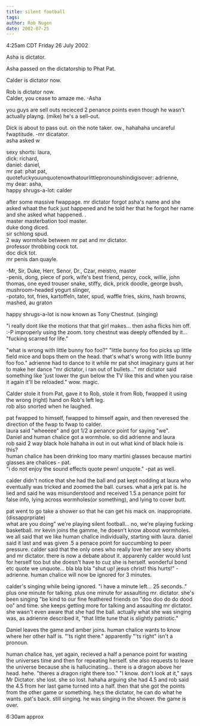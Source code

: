 ```yaml
---
title: silent football
tags: 
author: Rob Nugen
date: 2002-07-25
---
```


<p class=date>4:25am CDT Friday 26 July 2002</p>

<p>Asha is dictator.</p>

<p>Asha passed on the dictatorship to Phat Pat.</p>

<p>Calder is dictator now.</p>

<p>Rob is dictator now. 
<br>Calder, you cease to amaze me. -Asha</p>

<p>you guys are sell outs recieced 2 penance points even though he wasn't
actually playng. (mike) he's a sell-out. </p>

<p>Dick is about to pass out.   on the note taker. ow.,
hahahaha uncareful fwaptitude. -mr dicatator. 
<br>asha asked w</p>

<p>sexy shorts: laura, 
<br>dick: richard, 
<br>daniel: daniel, 
<br>mr pat: phat pat,
<br>quotefuckyouunquotenowthatourlittlepronounshindigisover: adrienne, 
<br>my dear: asha,
<br>happy shrugs-a-lot: calder</p>

<p>after some massive fwappage. mr dictator forgot asha's name and she
asked whaat the fuck just happened and he told her that he forgot her
name and she asked what happened. .
<br>master masterbation tool master. 
<br>duke dong diced. 
<br>sir schlong spud. 
<br>2 way wormhole between mr pat and mr dictator. 
<br>professor throbbing cock tot. 
<br>doc dick tot.
<br>mr penis dan quayle.</p>

<p>-Mr, Sir, Duke, Herr, Senor, Dr., Czar, meistro, master
<br>-penis, dong, piece of pork, wife's best friend, percy, cock,
willie, john thomas, one eyed trouser snake, stiffy, dick, prick
doodle, george bush, mushroom-headed yogurt slinger,
<br>-potato, tot, fries, kartoffeln, tater, spud, waffle fries, skins,
hash browns, mashed, au graton</p>

<p>happy shrugs-a-lot is now known as Tony Chestnut. (singing) </p>

<p>"i really dont like the motions that that girl makes... then
asha flicks him off. :-P improperly using the zoom. tony chestnut was
deeply offended by it... "fucking scarred for life." </p>

<p>"what is wrong with little bunny foo foo?" "little bunny foo foo
picks up little field mice and bops them on the head.  that's what's
wrong with little bunny foo foo." adrienne had to dance to it while mr
pat shot imaginary guns at her to make her dance "mr dictator, i ran
out of bullets..." mr dictator said something like 'just lower the gun
below the TV like this and when you raise it again it'll be reloaded."
wow. magic. </p>

<p>Calder stole it from Pat, gave it to Rob, stole it from Rob, fwapped
it using the wrong (right) hand on Rob's left leg.
<br>rob also snorted when he laughed. </p>

<p>pat fwapped to himself, fwapped to himself again, and then reveresed
the direction of the fwap to fwap to calder. 
<br>laura said "wheeeee" and got 1/2 a penance point for saying "we". 
<br>Daniel and human chalice got a wormhole. so did adrienne and laura
<br>rob said 2 way black hole hahaha in out in out what kind of black hole
is this? 
<br>human chalice has been drinking too many martini glasses because
martini glasses are chalices - pat. 
<br>"i do not enjoy the sound effects
quote pewn! unquote." -pat as well. </p>

<p>calder didn't notice that she had the ball and pat kept nodding at
laura who eventually was tricked and zoomed the ball. curses. what a
jerk pat is. he lied and said he was misunderstood and received 1.5 a
penance point for false info, lying across wormholes(or something),
and lying to cover butt. </p>

<p>pat went to go take a shower so that he can get his mack
on. inappropriate. (dissapprpriate)
<br>what are you doing" we're playing silent football... no, we're playing
fucking basketball. mr kevin joins the gamme, he doesn't know aboout
wormholes. 
<br>we all said that we like human chalice individually, starting with
laura. daniel said it last and was given .5 a penace point for
succumbing to peer pressure. calder said that the only ones who really
love her are sexy shorts and mr dictator. there is now a debate about
it. apparenly calder would lust for herself too but she doesn't have
to cuz she is herself. wonderful bond etc quote we unquote... bla bla
bla "shut up! jesus christ! this hurts!" - adrienne. human chalice
will now be ignored for 3 minutes. </p>

<p>calder's singing while being ignored. "i have a minute left... 25
seconds.." plus one minute for talking. plus one minute for assaulting
mr. dictator. she's been singing "be kind to our fine feathered
friends on "doo doo do do dood oo" and time. she keeps getting more
for talking and assaulting mr dictator. she wasn't even aware that she
had the ball. actually what she was singing was, as adrienne described
it, "that little tune that is slightly patriotic." </p>

<p>Daniel leaves the game and amber joins. 
human chalice wants to know where her other half is. "'ts right
there." apparently "'ts right" isn't a pronoun. </p>

<p>human chalice has, yet again, recieved a half a penance point for
wasting the universes time and then for repeating herself. she also
requests to leave the universe because she is hallucinating... there
is a dragon above her head. hehe. "theres a dragon right there too."
"I know. don't look at it," says Mr Dictator. she lost. she so
lost. hahaha arguing she had 4.5 and rob said the 4.5 from her last
game turned into a half. then that she got the points from the other
game or something. he;s the dictator, he can do what he wants. pat's
back. still singing. he was singing in the shower.  the game is over.</p>

<p class=date>6:30am approx</p>

